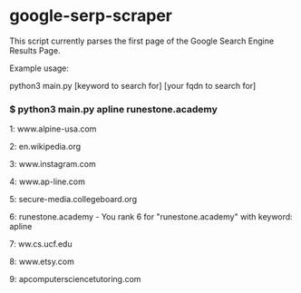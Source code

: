 # google-serp-scraper

This script currently parses the first page of the Google Search Engine Results Page.

Example usage:

python3 main.py [keyword to search for] [your fqdn to search for]

<h3>$ python3 main.py apline runestone.academy</h3>
<p>1: www.alpine-usa.com
<p>2: en.wikipedia.org
<p>3: www.instagram.com
<p>4: www.ap-line.com
<p>5: secure-media.collegeboard.org
<p>6: runestone.academy - You rank 6  for "runestone.academy" with keyword: apline
<p>7: ww.cs.ucf.edu
<p>8: www.etsy.com
<p>9: apcomputersciencetutoring.com